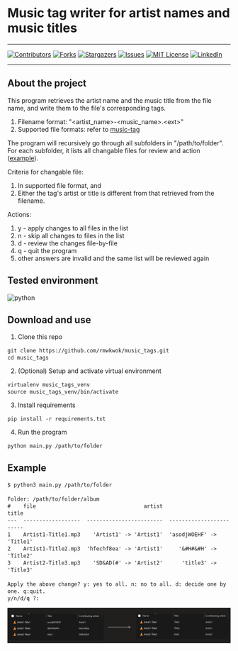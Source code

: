 
# Music tag writer for artist names and music titles

------

[![Contributors][contributors-shield]][contributors-url]
[![Forks][forks-shield]][forks-url]
[![Stargazers][stars-shield]][stars-url]
[![Issues][issues-shield]][issues-url]
[![MIT License][license-shield]][license-url]
[![LinkedIn][linkedin-shield]][linkedin-url]

------

## About the project

This program retrieves the artist name and the music title from the file name, and write them to the file's corresponding tags.

1. Filename format: "\<artist_name>-\<music_name>.\<ext>"
2. Supported file formats: refer to [music-tag][musictag-url]

The program will recursively go through all subfolders in "/path/to/folder". For each subfolder, it lists all changable files for review and action ([example](#example)).

Criteria for changable file:

1. In supported file format, and
2. Either the tag's artist or title is different from that retrieved from the filename.

Actions:

1. y - apply changes to all files in the list
2. n - skip all changes to files in the list
3. d - review the changes file-by-file
4. q - quit the program
5. other answers are invalid and the same list will be reviewed again

## Tested environment

![python][python-shield]

## Download and use

1. Clone this repo

```
git clone https://github.com/rmwkwok/music_tags.git
cd music_tags
```

2. (Optional) Setup and activate virtual environment

```
virtualenv music_tags_venv
source music_tags_venv/bin/activate
```

3. Install requirements
```
pip install -r requirements.txt
```

4. Run the program
```
python main.py /path/to/folder
```

## Example

```
$ python3 main.py /path/to/folder

Folder: /path/to/folder/album
#    file                                  artist                     title
---  ------------------  ------------------------  ------------------------
1    Artist1-Title1.mp3    'Artist1' -> 'Artist1'  'asodjWOEHF' -> 'Title1'
2    Artist1-Title2.mp3  'hfechf8ea' -> 'Artist1'     '&#H#&#H' -> 'Title2'
3    Artist2-Title3.mp3    'SD&AD(#' -> 'Artist2'      'title3' -> 'Title3'

Apply the above change? y: yes to all. n: no to all. d: decide one by one. q:quit.
y/n/d/q ?:
```

![](https://github.com/rmwkwok/music_tags/blob/main/image/music_tags_change.png?raw=true)


[contributors-shield]: https://img.shields.io/github/contributors/rmwkwok/music_tags.svg?style=for-the-badge
[contributors-url]: https://github.com/rmwkwok/music_tags/graphs/contributors
[forks-shield]: https://img.shields.io/github/forks/rmwkwok/music_tags.svg?style=for-the-badge
[forks-url]: https://github.com/rmwkwok/music_tags/network/members
[stars-shield]: https://img.shields.io/github/stars/rmwkwok/music_tags.svg?style=for-the-badge
[stars-url]: https://github.com/rmwkwok/music_tags/stargazers
[issues-shield]: https://img.shields.io/github/issues/rmwkwok/music_tags.svg?style=for-the-badge
[issues-url]: https://github.com/rmwkwok/music_tags/issues
[license-shield]: https://img.shields.io/github/license/rmwkwok/music_tags.svg?style=for-the-badge
[license-url]: https://github.com/rmwkwok/music_tags/blob/main/LICENSE
[linkedin-shield]: https://img.shields.io/badge/-LinkedIn-black.svg?style=for-the-badge&logo=linkedin&colorB=555
[linkedin-url]: https://linkedin.com/in/rmwkwok
[python-shield]: https://img.shields.io/badge/python-3.10.12-blue.svg?style=for-the-badge
[musictag-url]: https://pypi.org/project/music-tag/